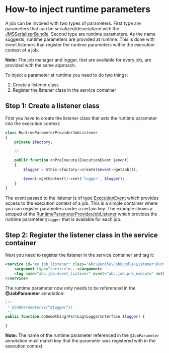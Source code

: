 How-to inject runtime parameters
================================

A job can be invoked with two types of parameters. First type are parameters that can be serialized/deserialized with the [JMSSerializerBundle](https://github.com/schmittjoh/JMSSerializerBundle). Second type are runtime parameters. As the name suggests, runtime parameters are provided at runtime. This is done with event listeners that register the runtime parameters within the execution context of a job.

__Note:__ The job manager and logger, that are available for every job, are provided with the same approach.

To inject a parameter at runtime you need to do two things:

1. Create a listener class
2. Register the listener class in the service container

## Step 1: Create a listener class

First you have to create the listener class that sets the runtime parameter into the execution context:

```php
class RuntimeParameterProviderJobListener
{
    private $factory;

    // ...

    public function onPreExecute(ExecutionEvent $event)
    {
        $logger = $this->factory->create($event->getJob());

        $event->getContext()->set('logger', $logger);
    }
}
```

The event passed to the listener is of type [ExecutionEvent](../Event/ExecutionEvent.php) which provides access to the execution context of a job. This is a simple container where you can register parameters under a certain key. The example shows a snipped of the [RuntimeParameterProviderJobListener](../Listener/RuntimeParameterProviderJobListener.php) which provides the runtime parameter `@logger` that is available for each job.

## Step 2: Register the listener class in the service container

Next you need to register the listener in the service container and tag it:

```xml
<service id="my_job_listener" class="Abc\Bundle\JobBundle\Listener\RuntimeParameterProviderJobListener" public="true">
    <argument type="service">...</argument>
    <tag name="abc.job.event_listener" event="abc.job.pre_execute" method="onPreExecute"/>
</service>
```

The runtime parameter now only needs to be referenced in the __@JobParameter__ annotation:

```php
/**
 * @JobParameters({"@logger"})
 */
public function doSomething(Psr\Log\LoggerInterface $logger) {

}
```

__Note:__ The name of the runtime parameter referenced in the `@JobParameter` annotation must match key that the parameter was registered with in the execution context.